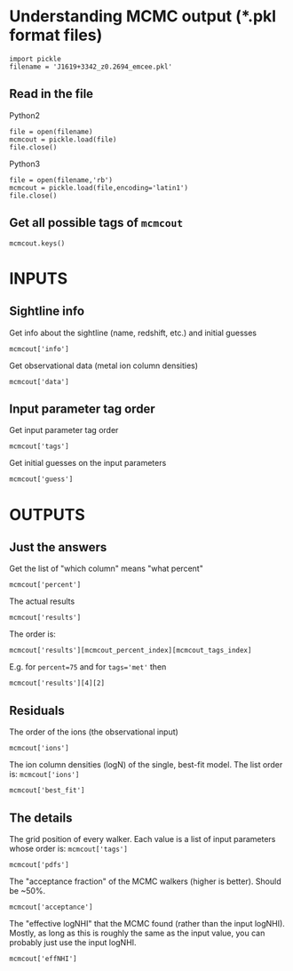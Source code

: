 # Understanding MCMC output (*.pkl format files)

    import pickle
    filename = 'J1619+3342_z0.2694_emcee.pkl'


## Read in the file
Python2

    file = open(filename)
    mcmcout = pickle.load(file)
    file.close()
    
Python3

    file = open(filename,'rb')
    mcmcout = pickle.load(file,encoding='latin1')
    file.close()


## Get all possible tags of `mcmcout`

    mcmcout.keys()


# INPUTS

## Sightline info

Get info about the sightline (name, redshift, etc.) and initial guesses

    mcmcout['info']

Get observational data (metal ion column densities)

    mcmcout['data']


## Input parameter tag order

Get input parameter tag order

    mcmcout['tags']

Get initial guesses on the input parameters

    mcmcout['guess']



# OUTPUTS

## Just the answers

Get the list of "which column" means "what percent"

    mcmcout['percent']

The actual results

    mcmcout['results']

The order is:

    mcmcout['results'][mcmcout_percent_index][mcmcout_tags_index]

E.g. for `percent=75` and for `tags='met'` then

    mcmcout['results'][4][2]


## Residuals

The order of the ions (the observational input)

    mcmcout['ions']

The ion column densities (logN) of the single, best-fit model. The list order is: `mcmcout['ions']`

    mcmcout['best_fit']


## The details

The grid position of every walker. Each value is a list of input parameters whose order is: `mcmcout['tags']`

    mcmcout['pdfs']

The "acceptance fraction" of the MCMC walkers (higher is better). Should be ~50%.

    mcmcout['acceptance']

The "effective logNHI" that the MCMC found (rather than the input logNHI). Mostly, as long as this is roughly the same as the input value, you can probably just use the input logNHI.

    mcmcout['effNHI']

